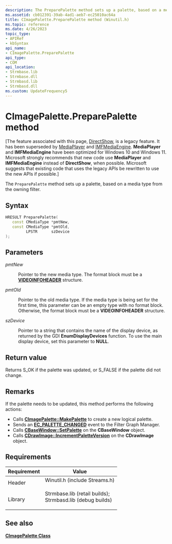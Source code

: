 ```yaml
---
description: The PreparePalette method sets up a palette, based on a media type from the owning filter.
ms.assetid: cb012391-39ab-4ad1-aeb7-ec25010ac64a
title: CImagePalette.PreparePalette method (Winutil.h)
ms.topic: reference
ms.date: 4/26/2023
topic_type: 
- APIRef
- kbSyntax
api_name: 
- CImagePalette.PreparePalette
api_type: 
- COM
api_location: 
- Strmbase.lib
- Strmbase.dll
- Strmbasd.lib
- Strmbasd.dll
ms.custom: UpdateFrequency5
---
```


# CImagePalette.PreparePalette method

\[The feature associated with this page, [DirectShow](/windows/win32/directshow/directshow), is a legacy feature. It has been superseded by [MediaPlayer](/uwp/api/Windows.Media.Playback.MediaPlayer) and [IMFMediaEngine](/windows/win32/api/mfmediaengine/nn-mfmediaengine-imfmediaengine). **MediaPlayer** and **IMFMediaEngine** have been optimized for Windows 10 and Windows 11. Microsoft strongly recommends that new code use **MediaPlayer** and **IMFMediaEngine** instead of **DirectShow**, when possible. Microsoft suggests that existing code that uses the legacy APIs be rewritten to use the new APIs if possible.\]

The `PreparePalette` method sets up a palette, based on a media type from the owning filter.

## Syntax


```C++
HRESULT PreparePalette(
   const CMediaType *pmtNew,
   const CMediaType *pmtOld,
         LPSTR      szDevice
);
```



## Parameters

<dl> <dt>

*pmtNew* 
</dt> <dd>

Pointer to the new media type. The format block must be a [**VIDEOINFOHEADER**](/previous-versions/windows/desktop/api/amvideo/ns-amvideo-videoinfoheader) structure.

</dd> <dt>

*pmtOld* 
</dt> <dd>

Pointer to the old media type. If the media type is being set for the first time, this parameter can be an empty type with no format block. Otherwise, the format block must be a **VIDEOINFOHEADER** structure.

</dd> <dt>

*szDevice* 
</dt> <dd>

Pointer to a string that contains the name of the display device, as returned by the GDI **EnumDisplayDevices** function. To use the main display device, set this parameter to **NULL**.

</dd> </dl>

## Return value

Returns S\_OK if the palette was updated, or S\_FALSE if the palette did not change.

## Remarks

If the palette needs to be updated, this method performs the following actions:

-   Calls [**CImagePalette::MakePalette**](cimagepalette-makepalette.md) to create a new logical palette.
-   Sends an [**EC\_PALETTE\_CHANGED**](ec-palette-changed.md) event to the Filter Graph Manager.
-   Calls [**CBaseWindow::SetPalette**](cbasewindow-setpalette.md) on the **CBaseWindow** object.
-   Calls [**CDrawImage::IncrementPaletteVersion**](cdrawimage-incrementpaletteversion.md) on the **CDrawImage** object.

## Requirements



| Requirement | Value |
|--------------------|--------------------------------------------------------------------------------------------------------------------------------------------------------------------------------------------|
| Header<br/>  | <dl> <dt>Winutil.h (include Streams.h)</dt> </dl>                                                                                   |
| Library<br/> | <dl> <dt>Strmbase.lib (retail builds); </dt> <dt>Strmbasd.lib (debug builds)</dt> </dl> |



## See also

<dl> <dt>

[**CImagePalette Class**](cimagepalette.md)
</dt> </dl>

 

 




